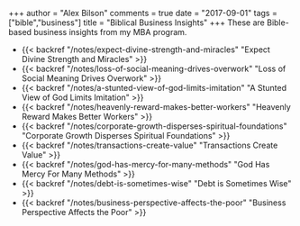 +++
author = "Alex Bilson"
comments = true
date = "2017-09-01"
tags = ["bible","business"]
title = "Biblical Business Insights"
+++
These are Bible-based business insights from my MBA program.

- {{< backref "/notes/expect-divine-strength-and-miracles" "Expect Divine Strength and Miracles" >}}
- {{< backref "/notes/loss-of-social-meaning-drives-overwork" "Loss of Social Meaning Drives Overwork" >}}
- {{< backref "/notes/a-stunted-view-of-god-limits-imitation" "A Stunted View of God Limits Imitation" >}}
- {{< backref "/notes/heavenly-reward-makes-better-workers" "Heavenly Reward Makes Better Workers" >}}
- {{< backref "/notes/corporate-growth-disperses-spiritual-foundations" "Corporate Growth Disperses Spiritual Foundations" >}}
- {{< backref "/notes/transactions-create-value" "Transactions Create Value" >}}
- {{< backref "/notes/god-has-mercy-for-many-methods" "God Has Mercy For Many Methods" >}}
- {{< backref "/notes/debt-is-sometimes-wise" "Debt is Sometimes Wise" >}}
- {{< backref "/notes/business-perspective-affects-the-poor" "Business Perspective Affects the Poor" >}}
